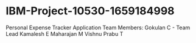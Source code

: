# IBM-Project-10530-1659184998
Personal Expense Tracker Application
Team Members:
Gokulan C - Team Lead
Kamalesh E
Maharajan M
Vishnu Prabu T
